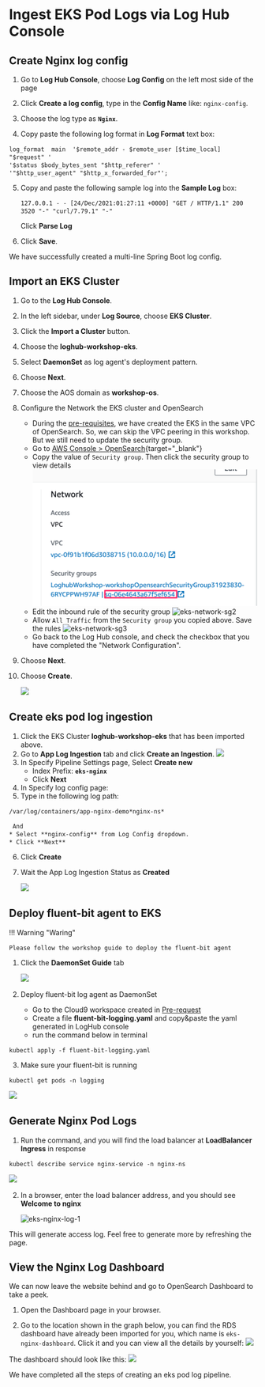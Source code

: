 # Ingest EKS Pod Logs via Log Hub Console

## Create Nginx log config

1. Go to **Log Hub Console**, choose **Log Config** on the left most side of the page

2. Click **Create a log config**, type in the **Config Name** like: `nginx-config`.

3. Choose the log type as **`Nginx`**.

4. Copy paste the following log format in **Log Format** text box: 
```
log_format  main  '$remote_addr - $remote_user [$time_local] "$request" '
'$status $body_bytes_sent "$http_referer" '
'"$http_user_agent" "$http_x_forwarded_for"';
```

5. Copy and paste the following sample log into the **Sample Log** box:
     ```
     127.0.0.1 - - [24/Dec/2021:01:27:11 +0000] "GET / HTTP/1.1" 200 3520 "-" "curl/7.79.1" "-"
     ```
     Click **Parse Log**

5. Click **Save**.

We have successfully created a multi-line Spring Boot log config.

## Import an EKS Cluster

1. Go to the **Log Hub Console**.
2. In the left sidebar, under **Log Source**, choose **EKS Cluster**.
3. Click the **Import a Cluster** button.
4. Choose the **loghub-workshop-eks**.
5. Select **DaemonSet** as log agent's deployment pattern. 
6. Choose **Next**.
7. Choose the AOS domain as **workshop-os**.
8. Configure the Network the EKS cluster and OpenSearch
    - During the [pre-requisites](../deployment/create-eks.md), we have created the EKS in the same VPC of OpenSearch. So, we can skip the VPC peering in this workshop. But we still need to update the security group.
    - Go to [AWS Console > OpenSearch](https://us-east-1.console.aws.amazon.com/esv3/home?region=us-east-1#opensearch/domains/workshop-os){target="_blank"}
    - Copy the value of `Security group`. Then click the security group to view details
          ![eks-network-sg](../images/workshop/eks-network-sg.png)
    - Edit the inbound rule of the security group
          ![eks-network-sg2](../../images/workshop/eks-network-sg2.png)
    - Allow `All Traffic` from the `Security group` you copied above. Save the rules
          ![eks-network-sg3](../../images/workshop/eks-network-sg3.png)
    - Go back to the Log Hub console, and check the checkbox that you have completed the "Network Configuration".
9. Choose **Next**.
10. Choose **Create**.

    ![](../../images/workshop/eks-log-import.png)

## Create eks pod log ingestion
1. Click the EKS Cluster **loghub-workshop-eks** that has been imported above.
2. Go to **App Log Ingestion** tab and click **Create an Ingestion**.
![](../../images/workshop/eks-ingestion-1.png)
3. In Specify Pipeline Settings page, Select **Create new**
    * Index Prefix: **`eks-nginx`**
    * Click **Next**
4. In Specify log config page:
5. Type in the following log path:
```
/var/log/containers/app-nginx-demo*nginx-ns*
```
     And 
    * Select **nginx-config** from Log Config dropdown.
    * Click **Next**
6. Click **Create**
7. Wait the App Log Ingestion Status as **Created**

    ![](../../images/workshop/eks-ingestion-2.png)


## Deploy fluent-bit agent to EKS
!!! Warning "Waring"

    Please follow the workshop guide to deploy the fluent-bit agent

1. Click the **DaemonSet Guide** tab

    ![](../../images/workshop/eks-fluent-bit-1.png)

2. Deploy fluent-bit log agent as DaemonSet
    * Go to the Cloud9 workspace created in [Pre-request](../deployment/create-eks.md#create-a-workspace)
    * Create a file **fluent-bit-logging.yaml** and copy&paste the yaml generated in LogHub console
    * run the command below in terminal
```commandline
kubectl apply -f fluent-bit-logging.yaml
```
3. Make sure your fluent-bit is running
```commandline
kubectl get pods -n logging
```
![](../../images/workshop/eks-fluent-bit-2.png)

## Generate Nginx Pod Logs

1. Run the command, and you will find the load balancer at **LoadBalancer Ingress** in response
```commandline
kubectl describe service nginx-service -n nginx-ns
```
   ![](../../images/workshop/eks-generatelog-1.png)

2. In a browser, enter the load balancer address, and you should see **Welcome to nginx**

    ![eks-nginx-log-1](../../images/workshop/eks-nginx-log-1.png)

This will generate access log. Feel free to generate more by refreshing the page.

## View the Nginx Log Dashboard

We can now leave the website behind and go to OpenSearch Dashboard to take a peek.

1. Open the Dashboard page in your browser.

2. Go to the location shown in the graph below, you can find the RDS dashboard have already been imported for you, which name is `eks-nginx-dashboard`. Click it and you can view all the details by yourself:
![](../../images/workshop/view-dashboard.png)

The dashboard should look like this:
![](../../images/workshop/eks-nginx-dashboard.png)

We have completed all the steps of creating an eks pod log pipeline.